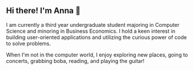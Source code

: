 ## Hi there! I'm Anna 👋

I am currently a third year undergraduate student majoring in Computer Science and minoring in Business Economics. I hold a keen interest in building user-oriented applications and utilizing the curious power of code to solve problems.

When I'm not in the computer world, I enjoy exploring new places, going to concerts, grabbing boba, reading, and playing the guitar!

<!-- [![Anna's GitHub stats](https://github-readme-stats.vercel.app/api?username=annamlee&hide_rank=true)](https://github.com/annamlee/github-readme-stats) -->

<!--
<p align="center">
  <img src="https://github-readme-stats.vercel.app/api/top-langs/?username=annamlee&layout=compact&langs_count=8" />
</p>
-->

<!--
**annamlee/annamlee** is a ✨ _special_ ✨ repository because its `README.md` (this file) appears on your GitHub profile.

Here are some ideas to get you started:

- 🔭 I’m currently working on ...
- 🌱 I’m currently learning ...
- 👯 I’m looking to collaborate on ...
- 🤔 I’m looking for help with ...
- 💬 Ask me about ...
- 📫 How to reach me: ...
- 😄 Pronouns: ...
- ⚡ Fun fact: ...
-->
